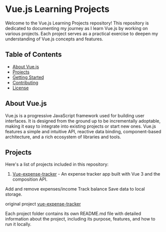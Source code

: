 # Vue.js Learning Projects

Welcome to the Vue.js Learning Projects repository! This repository is dedicated to documenting my journey as I learn Vue.js by working on various projects. Each project serves as a practical exercise to deepen my understanding of Vue.js concepts and features.

## Table of Contents

- [About Vue.js](#about-vuejs)
- [Projects](#projects)
- [Getting Started](#getting-started)
- [Contributing](#contributing)
- [License](#license)

## About Vue.js

Vue.js is a progressive JavaScript framework used for building user interfaces. It is designed from the ground up to be incrementally adoptable, making it easy to integrate into existing projects or start new ones. Vue.js features a simple and intuitive API, reactive data binding, component-based architecture, and a rich ecosystem of libraries and tools.

## Projects

Here's a list of projects included in this repository:

1. [Vue-expense-tracker](Vue-expense-tracker) -
An expense tracker app built with Vue 3 and the composition API.

Add and remove expenses/income
Track balance
Save data to local storage.


original project [vue-expense-tracker](git@github.com:bradtraversy/vue-expense-tracker.git)


Each project folder contains its own README.md file with detailed information about the project, including its purpose, features, and how to run it locally.


